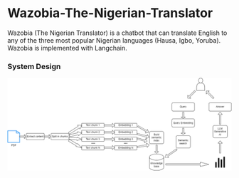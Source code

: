 # Wazobia-The-Nigerian-Translator
Wazobia (The Nigerian Translator) is a chatbot that can translate English to any of the three most popular Nigerian languages (Hausa, Igbo, Yoruba). Wazobia is implemented with Langchain.

### System Design

![application structure](images/lchain_struct.png)
